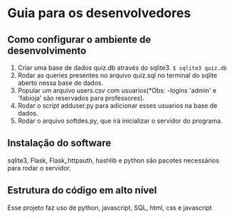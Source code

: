 # Guia para os desenvolvedores

## Como configurar o ambiente de desenvolvimento

1. Criar uma base de dados quiz.db através do sqlite3.
   `$ sqlite3 quiz.db`
2. Rodar as queries presentes no arquivo quiz.sql no terminal do sqlite aberto nessa base de dados.
3. Popular um arquivo users.csv com usuarios(\*Obs: -logins 'admin' e 'fabioja' são reservados para professores).
4. Rodar o script adduser.py para adicionar esses usuarios na base de dados.
5. Rodar o arquivo softdes.py, que irá inicializar o servidor do programa.

## Instalação do software

sqlite3, Flask, Flask_httpauth, hashlib e python são pacotes necessários para rodar o servidor.

## Estrutura do código em alto nível

Esse projeto faz uso de python, javascript, SQL, html, css e javascript

